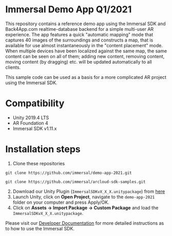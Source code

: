 # Immersal Demo App Q1/2021
This repository contains a reference demo app using the Immersal SDK and Back4App.com realtime-database backend for a simple multi-user AR experience. The app features a quick "automatic mapping" mode that captures 40 images of the surroundings and constructs a map, that is available for use almost instantaneously in the "content placement" mode. When multiple devices have been localized against the same map, the same content can be seen on all of them; adding new content, removing content, moving content (by dragging) etc. will be updated automatically to all clients.

This sample code can be used as a basis for a more complicated AR project using the Immersal SDK.

# Compatibility

- Unity 2019.4 LTS
- AR Foundation 4
- Immersal SDK v1.11.x

# Installation steps

1. Clone these repositories

```
git clone https://github.com/immersal/demo-app-2021.git
```

```
git clone https://github.com/immersal/arcloud-sdk-samples.git
```
2. Download our Unity Plugin (`ImmersalSDKvX_X_X.unitypackage`) from [here](https://developers.immersal.com/)
3. Launch Unity, click on **Open Project**, navigate to the `demo-app-2021` folder on your computer and press Apply/OK.
4. Click on **Assets -> Import Package -> Custom Package** and load the `ImmersalSDKvX_X_X.unitypackage`.

Please visit our [Developer Documentation](https://developers.immersal.com/docs/ "SDK Documentation") for more detailed instructions as to how to use the Immersal SDK.
